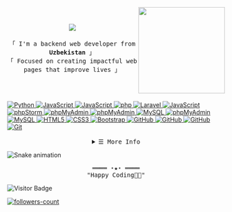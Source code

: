 <img align="right" src='https://user-images.githubusercontent.com/5713670/87202985-820dcb80-c2b6-11ea-9f56-7ec461c497c3.gif' width='200'>

<h1 align="center">
  <a href="https://github.com/DeWeWO">
    <img src="https://readme-typing-svg.herokuapp.com/?lines=Hello,+There!+👋;This+is+DeWeW;Nice+to+meet+you!&center=true&size=30">
  </a>
</h1>

<p align="center">
        <!-- Intro -->
         <samp align="center">
                「 I'm a backend web developer from <b>Uzbekistan</b> 」
                <br>
                「 Focused on creating impactful web pages that improve lives</b> 」
                <br>
                <br>
        </samp>
</p>
        <!-- Technologies -->
<br>
<br>
<!-- Python -->
<a href="https://github.com/DeWeWO?tab=repositories" target="_blank"><img alt="Python"
                src="https://img.shields.io/badge/Python-FFD43B?style=for-the-badge&logo=python&logoColor=blue">
</a>
<!-- Django -->
<a href="https://github.com/DeWeWO?tab=repositories" target="_blank"><img alt="JavaScript"
                src="https://img.shields.io/badge/Django-092E20?style=for-the-badge&logo=django&logoColor=green">
</a>
<!-- Django Rest -->
<a href="https://github.com/DeWeWO?tab=repositories" target="_blank"><img alt="JavaScript"
                src="https://img.shields.io/badge/django%20rest-ff1709?style=for-the-badge&logo=django&logoColor=white">
</a>
<!-- php -->
<a href="https://github.com/DeWeWO?tab=repositories" target="_blank"><img alt="php"
                src="https://img.shields.io/badge/PHP-777BB4?style=for-the-badge&logo=php&logoColor=white">
</a>
<!-- Laravel -->
<a href="https://github.com/DeWeWO?tab=repositories" target="_blank"><img alt="Laravel"
                src="https://img.shields.io/badge/Laravel-FF2D20?style=for-the-badge&logo=laravel&logoColor=white">
</a>
<!-- JavaScript -->
<a href="https://github.com/DeWeWO?tab=repositories" target="_blank"><img alt="JavaScript"
                src="https://img.shields.io/badge/JavaScript-323330?style=for-the-badge&logo=javascript&logoColor=F7DF1E">
</a>
<!-- phpStorm -->
<a href="https://github.com/DeWeWO?tab=repositories" target="_blank"><img alt="phpStorm"
                src="http://img.shields.io/badge/-PHPStorm-181717?style=for-the-badge&logo=phpstorm&logoColor=white">
</a>
<!-- PostgrSQL -->
<a href="https://github.com/DeWeWO?tab=repositories" target="_blank"><img alt="phpMyAdmin"
                src="https://img.shields.io/badge/PostgreSQL-316192?style=for-the-badge&logo=postgresql&logoColor=white">
</a>
<!-- SQLite -->
<a href="https://github.com/DeWeWO?tab=repositories" target="_blank"><img alt="phpMyAdmin"
                src="https://img.shields.io/badge/Sqlite-003B57?style=for-the-badge&logo=sqlite&logoColor=white">
</a>
<!-- MySQL -->
<a href="https://github.com/DeWeWO?tab=repositories" target="_blank"><img alt="MySQL"
                src="https://img.shields.io/badge/MySQL-005C84?style=for-the-badge&logo=mysql&logoColor=white">
</a>
<!-- phpMyAdmin -->
<a href="https://github.com/DeWeWO?tab=repositories" target="_blank"><img alt="phpMyAdmin"
                src="https://img.shields.io/badge/phpmyadmin-6C78AF?style=for-the-badge&logo=phpmyadmin&logoColor=white">
</a>
<!-- MongoDB -->
<a href="https://github.com/DeWeWO?tab=repositories" target="_blank"><img alt="MySQL"
                src="https://img.shields.io/badge/MongoDB-4EA94B?style=for-the-badge&logo=mongodb&logoColor=white">
</a>
<!-- HTML5 -->
<a href="https://github.com/DeWeWO?tab=repositories" target="_blank"><img alt="HTML5"
                src="https://img.shields.io/badge/HTML5-E34F26?style=for-the-badge&logo=html5&logoColor=white">
</a>
<!-- CSS3 -->
<a href="https://github.com/DeWeWO?tab=repositories" target="_blank"><img alt="CSS3"
                src="https://img.shields.io/badge/CSS3-1572B6?style=for-the-badge&logo=css3&logoColor=white">
</a>
<!-- Bootstrap -->
<a href="https://github.com/DeWeWO?tab=repositories" target="_blank"><img alt="Bootstrap"
                src="https://img.shields.io/badge/Bootstrap-563D7C?style=for-the-badge&logo=bootstrap&logoColor=white">
</a>
<!-- Docker -->
<a href="https://github.com/DeWeWO?tab=repositories" target="_blank"><img alt="GitHub"
                src="https://img.shields.io/badge/Docker-2CA5E0?style=for-the-badge&logo=docker&logoColor=white">
</a>
<!-- Postman -->
<a href="https://github.com/DeWeWO?tab=repositories" target="_blank"><img alt="GitHub"
                src="https://img.shields.io/badge/Postman-FF6C37?style=for-the-badge&logo=Postman&logoColor=white">
</a>
<!-- GitHub -->
<a href="https://github.com/DeWeWO?tab=repositories" target="_blank"><img alt="GitHub"
                src="https://img.shields.io/badge/GitHub-100000?style=for-the-badge&logo=github&logoColor=white">
</a>
<!-- Git -->
<a href="https://github.com/DeWeWO?tab=repositories" target="_blank"><img alt="Git"
                src="https://img.shields.io/badge/GIT-E44C30?style=for-the-badge&logo=git&logoColor=white">
</a>
<br>
<br>

<!-- Details Section -->
<details align="center">
    <summary> <samp>&#9776; More Info</samp></summary><br>
    <p align="center">
      <p align="center">
        <a href="https://github.com/DeWeWO" target="_blank">
          <img src="https://github-profile-summary-cards.vercel.app/api/cards/profile-details?username=DeWeWO&theme=transparent" alt="git info">
        </a>
        <br>
        <a href="https://wakatime.com/@dewew" target="_blank">
          <img src="https://github-readme-stats.vercel.app/api/wakatime?username=dewew&layout=compact&theme=transparent&hide_border=true" alt="wakatime info">
        </a>
        <br>
        <a href="https://github.com/DeWeWO" target="_blank">
          <img src="https://github-readme-stats.vercel.app/api?username=DeWeWO&show_icons=true&theme=transparent&hide_border=true">
        </a>
        <a href="https://github.com/DeWeWO" target="_blank">
          <img width="auto" src ="https://github-readme-stats.vercel.app/api/top-langs/?username=DeWeWO&layout=compact&hide_border=true&theme=transparent&langs_count=100">
        </a>
        <a href="https://github.com/DeWeWO" target="_blank">
          <img src="https://github-readme-streak-stats.herokuapp.com?user=DeWeWO&theme=tokyonight_duo&hide_border=true">
        </a>
        <br>
      </p>
        <!-- Social Links -->
        <p>Find me on</p>
        <!-- LinkedIn -->
        <a href="https://www.linkedin.com/in/ollabergan-zaripboyev-a00b33342/" target="_blank"><img alt="Gmail"
                src="https://img.shields.io/badge/LinkedIn-0077B5?style=for-the-badge&logo=linkedin&logoColor=white">
        </a>
        <!-- Gmail -->
        <a href="dewel000per@gmail.com" target="_blank"><img alt="Gmail"
                src="https://img.shields.io/badge/Gmail-D14836?style=for-the-badge&logo=gmail&logoColor=white">
        </a>
        <!-- Telegram -->
        <a href="https://t.me/ollabergan_zaripboyev" target="_blank"><img alt="Telegram"
                src="https://img.shields.io/badge/Telegram-2CA5E0?style=for-the-badge&logo=telegram&logoColor=white">
        </a>
        <!-- Instagram -->
        <a href="https://www.instagram.com/_ollabergan_zaripboyev_/" target="_blank"><img alt="Instagram"
                src="https://img.shields.io/badge/Instagram-E4405F?style=for-the-badge&logo=instagram&logoColor=white">
        </a>
    </p>
</details>

![Snake animation](https://github.com/mirsaid-mirzohidov/mirsaid-mirzohidov/blob/output/github-contribution-grid-snake.svg)

<!-- Footer -->
<samp>
    <p align="center">
        ════ ⋆★⋆ ════
        <br>
        "Happy Coding👨‍💻"
    </p>
</samp>

![Visitor Badge](https://visitor-badge.laobi.icu/badge?page_id=DeWeWO.DeWeWO)

<a href="https://github.com/DeWeWO?tab=followers"><img src="https://img.shields.io/github/followers/DeWeWO?label=Followers&style=social" alt="followers-count"></a>
